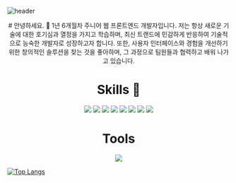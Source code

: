 ![header](https://capsule-render.vercel.app/api?type=waving&height=300&color=gradient&text=HELLO!%20&reversal=true&fontAlign=50)
<div align=center>
# 안녕하세요. 👋
1년 6개월차 주니어 웹 프론트엔드 개발자입니다.
저는 항상 새로운 기술에 대한 호기심과 열정을 가지고 학습하며, 
최신 트랜드에 민감하게 반응하여 기술적으로 능숙한 개발자로 성장하고자 합니다.
또한, 사용자 인터페이스와 경험을 개선하기 위한 창의적인 솔루션을 찾는  것을 좋아하며,
그 과정으로 팀원들과 협력하고 배워 나가고 있습니다.
</div>

<div align=center>
  
# Skills 🚀
<img src="https://img.shields.io/badge/html5-%23E34F26.svg?&style=for-the-badge&logo=html5&logoColor=white" />
<img src="https://img.shields.io/badge/css3-%231572B6.svg?&style=for-the-badge&logo=css3&logoColor=white" />
<img src="https://img.shields.io/badge/jquery-%230769AD.svg?&style=for-the-badge&logo=jquery&logoColor=white" />
<img src="https://img.shields.io/badge/javascript-%23F7DF1E.svg?&style=for-the-badge&logo=javascript&logoColor=black" />
<img src="https://img.shields.io/badge/react-%2361DAFB.svg?&style=for-the-badge&logo=react&logoColor=black" />
<img src="https://img.shields.io/badge/styled--components-%23DB7093.svg?&style=for-the-badge&logo=styled-components&logoColor=white" />
<img src="https://img.shields.io/badge/tailwind%20css-%2338B2AC.svg?&style=for-the-badge&logo=tailwind%20css&logoColor=white" />
<img src="https://img.shields.io/badge/git-%23F05032.svg?&style=for-the-badge&logo=git&logoColor=white" />
</div>
<div align=center>
  
# Tools 
<a href="https://saltsoyeon.tistory.com/" target="_blank"><img src="https://img.shields.io/badge/#000?style=flat-square&logo=tistory&logoColor=#fff"/>
</div>
</a>

[![Top Langs](https://github-readme-stats.vercel.app/api/top-langs/?username=josoyean&layout=compact)](https://github.com/josoyean/github-readme-stats)

